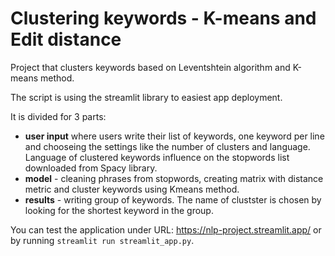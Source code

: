 # Clustering keywords - K-means and Edit distance

Project that clusters keywords based on Leventshtein algorithm and K-means method.

The script is using the streamlit library to easiest app deployment.

It is divided for 3 parts:
- **user input** where users write their list of keywords, one keyword per line and chooseing the settings like the number of clusters and language. Language of clustered keywords influence on the stopwords list downloaded from Spacy library.
- **model** - cleaning phrases from stopwords, creating matrix with distance metric and cluster keywords using Kmeans method.
- **results** - writing group of keywords. The name of clustster is chosen by looking for the shortest keyword in the group.

You can test the application under URL: https://nlp-project.streamlit.app/ or by running `streamlit run streamlit_app.py`.


